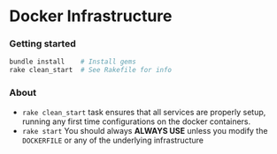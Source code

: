 # Docker Infrastructure

### Getting started
```sh
bundle install    # Install gems
rake clean_start  # See Rakefile for info
```

### About
- `rake clean_start` task ensures that all services are properly setup, running any first time configurations on the docker containers.
- `rake start` You should always **ALWAYS USE**  unless you modify the `DOCKERFILE` or any of the underlying infrastructure
